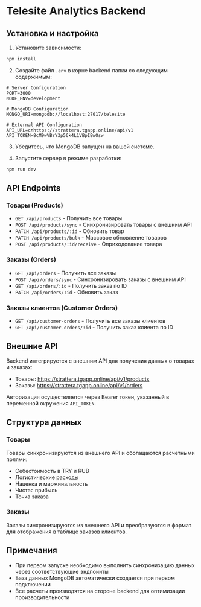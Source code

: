 # Telesite Analytics Backend

## Установка и настройка

1. Установите зависимости:
```bash
npm install
```

2. Создайте файл `.env` в корне backend папки со следующим содержимым:
```env
# Server Configuration
PORT=3000
NODE_ENV=development

# MongoDB Configuration
MONGO_URI=mongodb://localhost:27017/telesite

# External API Configuration
API_URL=слhttps://strattera.tgapp.online/api/v1
API_TOKEN=8cM9wVBrY3p56k4L1VBpIBwOsw
```

3. Убедитесь, что MongoDB запущен на вашей системе.

4. Запустите сервер в режиме разработки:
```bash
npm run dev
```

## API Endpoints

### Товары (Products)
- `GET /api/products` - Получить все товары
- `POST /api/products/sync` - Синхронизировать товары с внешним API
- `PATCH /api/products/:id` - Обновить товар
- `PATCH /api/products/bulk` - Массовое обновление товаров
- `POST /api/products/:id/receive` - Оприходование товара

### Заказы (Orders)
- `GET /api/orders` - Получить все заказы
- `POST /api/orders/sync` - Синхронизировать заказы с внешним API
- `GET /api/orders/:id` - Получить заказ по ID
- `PATCH /api/orders/:id` - Обновить заказ

### Заказы клиентов (Customer Orders)
- `GET /api/customer-orders` - Получить все заказы клиентов
- `GET /api/customer-orders/:id` - Получить заказ клиента по ID

## Внешние API

Backend интегрируется с внешним API для получения данных о товарах и заказах:
- Товары: https://strattera.tgapp.online/api/v1/products
- Заказы: https://strattera.tgapp.online/api/v1/orders

Авторизация осуществляется через Bearer токен, указанный в переменной окружения `API_TOKEN`.

## Структура данных

### Товары
Товары синхронизируются из внешнего API и обогащаются расчетными полями:
- Себестоимость в TRY и RUB
- Логистические расходы
- Наценка и маржинальность
- Чистая прибыль
- Точка заказа

### Заказы
Заказы синхронизируются из внешнего API и преобразуются в формат для отображения в таблице заказов клиентов.

## Примечания

- При первом запуске необходимо выполнить синхронизацию данных через соответствующие эндпоинты
- База данных MongoDB автоматически создается при первом подключении
- Все расчеты производятся на стороне backend для оптимизации производительности 
